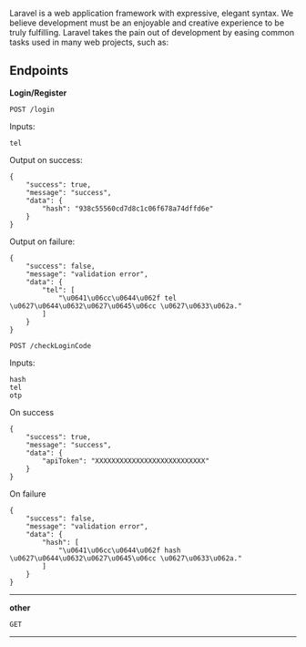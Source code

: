 Laravel is a web application framework with expressive, elegant syntax. We believe development must be an enjoyable and creative experience to be truly fulfilling. Laravel takes the pain out of development by easing common tasks used in many web projects, such as:
## Endpoints

**Login/Register**

`POST /login`

Inputs:
```
tel
````

Output on success:
```
{
    "success": true,
    "message": "success",
    "data": {
        "hash": "938c55560cd7d8c1c06f678a74dffd6e"
    }
}
```

Output on failure:
```
{
    "success": false,
    "message": "validation error",
    "data": {
        "tel": [
            "\u0641\u06cc\u0644\u062f tel \u0627\u0644\u0632\u0627\u0645\u06cc \u0627\u0633\u062a."
        ]
    }
}
```

`POST /checkLoginCode`

Inputs:
```
hash
tel
otp
````

On success
```
{
    "success": true,
    "message": "success",
    "data": {
        "apiToken": "XXXXXXXXXXXXXXXXXXXXXXXXXXX"
    }
}
```

On failure
```
{
    "success": false,
    "message": "validation error",
    "data": {
        "hash": [
            "\u0641\u06cc\u0644\u062f hash \u0627\u0644\u0632\u0627\u0645\u06cc \u0627\u0633\u062a."
        ]
    }
}
```

---

**other**

`GET `


---